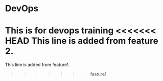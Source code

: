 # DevOps
This is for devops training
<<<<<<< HEAD
This line is added from feature 2.
=======
This line is added from feature1.
>>>>>>> feature1
